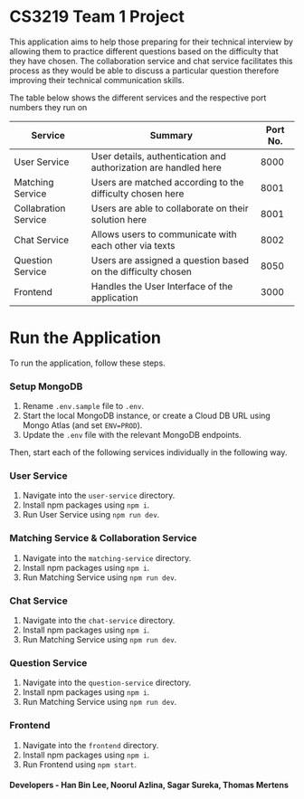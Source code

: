 # CS3219 Team 1 Project

This application aims to help those preparing for their technical interview by allowing them to practice different questions based on the difficulty that they have chosen. The collaboration service and chat service facilitates this process as they would be able to discuss a particular question therefore improving their technical communication skills.

The table below shows the different services and the respective port numbers they run on

| Service              | Summary                                                           | Port No. |
| ---------------------| ----------------------------------------------------------------- | -------- |
| User Service         | User details, authentication and authorization are handled here   | 8000     |
| Matching Service     | Users are matched according to the difficulty chosen here         | 8001     |
| Collabration Service | Users are able to collaborate on their solution here              | 8001     |
| Chat Service         | Allows users to communicate with each other via texts             | 8002     |
| Question Service     | Users are assigned a question based on the difficulty chosen      | 8050     |
| Frontend             | Handles the User Interface of the application                     | 3000     |

# Run the Application

To run the application, follow these steps.

### Setup MongoDB
1. Rename `.env.sample` file to `.env`.
2. Start the local MongoDB instance, or create a Cloud DB URL using Mongo Atlas (and set `ENV=PROD`).
3. Update the `.env` file with the relevant MongoDB endpoints.

Then, start each of the following services individually in the following way.

### User Service
1. Navigate into the `user-service` directory.
2. Install npm packages using `npm i`.
3. Run User Service using `npm run dev`.

### Matching Service & Collaboration Service
1. Navigate into the `matching-service` directory.
2. Install npm packages using `npm i`.
3. Run Matching Service using `npm run dev`.

### Chat Service
1. Navigate into the `chat-service` directory.
2. Install npm packages using `npm i`.
3. Run Matching Service using `npm run dev`.

### Question Service
1. Navigate into the `question-service` directory.
2. Install npm packages using `npm i`.
3. Run Matching Service using `npm run dev`.

### Frontend
1. Navigate into the `frontend` directory.
2. Install npm packages using `npm i`.
3. Run Frontend using `npm start`.


#### Developers - Han Bin Lee, Noorul Azlina, Sagar Sureka, Thomas Mertens
